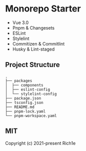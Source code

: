 # Monorepo Starter

- Vue 3.0
- Pnpm & Changesets
- ESLint
- Stylelint
- Commitizen & Commitlint
- Husky & Lint-staged


## Project Structure

```
.
├── packages
│  ├── components
│  ├── eslint-config
│  └── stylelint-config
├── package.json
├── tsconfig.json
├── README.md
├── pnpm-lock.yaml
└── pnpm-workspace.yaml
```

## MIT

Copyright (c) 2021-present Rich1e
